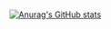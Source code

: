 #

[![Anurag's GitHub stats](https://github-readme-stats.vercel.app/api?username=osher160)](https://github.com/anuraghazra/github-readme-stats)
